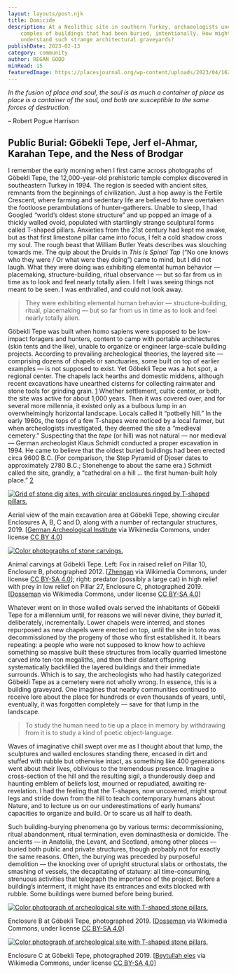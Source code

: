 ```yaml
---
layout: layouts/post.njk
title: Domicide
description: At a Neolithic site in southern Turkey, archaeologists unearthed a
    complex of buildings that had been buried, intentionally. How might we
    understand such strange architectural graveyards?
publishDate: 2023-02-13
category: community
author: REGAN GOOD
minRead: 15
featuredImage: https://placesjournal.org/wp-content/uploads/2023/04/1626px-Gobekli_Tepe_Urfa.CMS_.jpg
---
```


<!-- @format -->

<!--StartFragment-->

_In the fusion of place and soul, the soul is as much a container of place as place is a container of the soul, and both are susceptible to the same forces of destruction._

– Robert Pogue Harrison

## Public Burial: Göbekli Tepe, Jerf el-Ahmar, Karahan Tepe, and the Ness of Brodgar

I remember the early morning when I first came across photographs of Göbekli Tepe, the 12,000-year-old prehistoric temple complex discovered in southeastern Turkey in 1994. The region is seeded with ancient sites, remnants from the beginnings of civilization. Just a hop away is the Fertile Crescent, where farming and sedentary life are believed to have overtaken the footloose perambulations of hunter-gatherers. Unable to sleep, I had Googled “world’s oldest stone structure” and up popped an image of a thickly walled ovoid, populated with startlingly strange sculptural forms called T-shaped pillars. Anxieties from the 21st century had kept me awake, but as that first limestone pillar came into focus, I felt a cold shadow cross my soul. The rough beast that William Butler Yeats describes was slouching towards me. The quip about the Druids in *This is* *Spinal Tap* (“No one knows who they were / Or what were they doing”) came to mind, but I did not laugh. What they were doing was exhibiting elemental human behavior — placemaking, structure-building, ritual observance — but so far from us in time as to look and feel nearly totally alien. I felt I was seeing things not meant to be seen. I was enthralled, and could not look away.

> They were exhibiting elemental human behavior — structure-building, ritual, placemaking — but so far from us in time as to look and feel nearly totally alien.

Göbekli Tepe was built when homo sapiens were supposed to be low-impact foragers and hunters, content to camp with portable architectures (skin tents and the like), unable to organize or engineer large-scale building projects. According to prevailing archeological theories, the layered site — comprising dozens of chapels or sanctuaries, some built on top of earlier examples — is not supposed to exist. Yet Göbekli Tepe was a hot spot, a regional center. The chapels lack hearths and domestic middens, although recent excavations have unearthed cisterns for collecting rainwater and stone tools for grinding grain. [1](https://placesjournal.org/article/domicide-burying-prehistoric-buildings/#ref_1 'Read Footnote 1') Whether settlement, cultic center, or both, the site was active for about 1,000 years. Then it was covered over, and for several more millennia, it existed only as a bulbous lump in an overwhelmingly horizontal landscape. Locals called it “potbelly hill.” In the early 1960s, the tops of a few T-shapes were noticed by a local farmer, but when archeologists investigated, they deemed the site a “medieval cemetery.” Suspecting that the *tepe* (or hill) was not natural — nor medieval — German archeologist Klaus Schmidt conducted a proper excavation in 1994. He came to believe that the oldest buried buildings had been erected circa 9600 B.C. (For comparison, the Step Pyramid of Djoser dates to approximately 2780 B.C.; Stonehenge to about the same era.) Schmidt called the site, grandly, a “cathedral on a hill … the first human-built holy place.” [2](https://placesjournal.org/article/domicide-burying-prehistoric-buildings/#ref_2 'Read Footnote 2')

[![Grid of stone dig sites, with circular enclosures ringed by T-shaped pillars.](https://placesjournal.org/wp-content/uploads/2023/04/The_archaeological_site_of_Gobekli_Tepe_-_main_excavation_area.CMS_-1020x1344.jpg)](https://placesjournal.org/wp-content/uploads/2023/04/The_archaeological_site_of_Gobekli_Tepe_-_main_excavation_area.CMS_.jpg)

[](https://placesjournal.org/wp-content/uploads/2023/04/The_archaeological_site_of_Gobekli_Tepe_-_main_excavation_area.CMS_.jpg)

Aerial view of the main excavation area at Göbekli Tepe, showing circular Enclosures A, B, C and D, along with a number of rectangular structures, 2019. [[German Archeological Institute](https://en.wikipedia.org/wiki/G%C3%B6bekli_Tepe#/media/File:The_archaeological_site_of_G%C3%B6bekli_Tepe_-_main_excavation_area.png) via Wikimedia Commons, under license [CC BY 4.0](https://creativecommons.org/licenses/by/4.0/)]

[![Color photographs of stone carvings.](https://placesjournal.org/wp-content/uploads/2023/04/Gobekli-pillars-composite.CMS_-1020x765.jpg)](https://placesjournal.org/wp-content/uploads/2023/04/Gobekli-pillars-composite.CMS_.jpg)

[](https://placesjournal.org/wp-content/uploads/2023/04/Gobekli-pillars-composite.CMS_.jpg)

Animal carvings at Göbekli Tepe. Left: Fox in raised relief on Pillar 10, Enclosure B, photographed 2012. [[Zhengan](https://en.wikipedia.org/wiki/G%C3%B6bekli_Tepe#/media/File:G%C3%B6bekli_Tepe_Pillar.JPG) via Wikimedia Commons, under license [CC BY-SA 4.0](https://creativecommons.org/licenses/by-sa/4.0/)]; right: predator (possibly a large cat) in high relief with prey in low relief on Pillar 27, Enclosure C, photographed 2019. [[Dosseman](https://en.wikipedia.org/wiki/G%C3%B6bekli_Tepe#/media/File:G%C3%B6beklitepe_Building_C_sept_2019_5373crop.jpg) via Wikimedia Commons, under license [CC BY-SA 4.0](https://creativecommons.org/licenses/by-sa/4.0/)]

Whatever went on in those walled ovals served the inhabitants of Göbekli Tepe for a millennium until, for reasons we will never divine, they *buried* it, deliberately, incrementally. Lower chapels were interred, and stones repurposed as new chapels were erected on top, until the site in toto was decommissioned by the progeny of those who first established it. It bears repeating: a people who were not supposed to know how to achieve something so massive built these structures from locally quarried limestone carved into ten-ton megaliths, and then their distant offspring systematically backfilled the layered buildings and their immediate surrounds. Which is to say, the archeologists who had hastily categorized Göbekli Tepe as a cemetery were not wholly wrong. In essence, this is a building graveyard. One imagines that nearby communities continued to receive lore about the place for hundreds or even thousands of years, until, eventually, it was forgotten completely — save for that lump in the landscape.

> To study the human need to tie up a place in memory by withdrawing from it is to study a kind of poetic object-language.

Waves of imaginative chill swept over me as I thought about that lump, the sculptures and walled enclosures standing there, encased in dirt and stuffed with rubble but otherwise intact, as something like 400 generations went about their lives, oblivious to the tremendous presence. Imagine a cross-section of the hill and the resulting sigil, a thunderously deep and haunting emblem of beliefs lost, mourned or repudiated, awaiting re-revelation. I had the feeling that the T-shapes, now uncovered, might sprout legs and stride down from the hill to teach contemporary humans about Nature, and to lecture us on our underestimations of early humans’ capacities to organize and build. Or to scare us all half to death.

Such building-burying phenomena go by various terms: decommissioning, ritual abandonment, ritual termination, even dominasthesia or domicide. The ancients — in Anatolia, the Levant, and Scotland, among other places — buried both public and private structures, though probably not for exactly the same reasons. Often, the burying was preceded by purposeful demolition — the knocking over of upright structural slabs or orthostats, the smashing of vessels, the decapitating of statuary: all time-consuming, strenuous activities that telegraph the importance of the project. Before a building’s interment, it might have its entrances and exits blocked with rubble. Some buildings were burned before being buried.

[![Color photograph of archeological site with T-shaped stone pillars.](https://placesjournal.org/wp-content/uploads/2023/04/Urfa_Gobeklitepe_Building_B_5326.CMS_-1020x680.jpg)](https://placesjournal.org/wp-content/uploads/2023/04/Urfa_Gobeklitepe_Building_B_5326.CMS_.jpg)

[](https://placesjournal.org/wp-content/uploads/2023/04/Urfa_Gobeklitepe_Building_B_5326.CMS_.jpg)

Enclosure B at Göbekli Tepe, photographed 2019. [[Dosseman](https://en.wikipedia.org/wiki/G%C3%B6bekli_Tepe#/media/File:Urfa_G%C3%B6beklitepe_Building_B_5326.jpg) via Wikimedia Commons, under license [CC BY-SA 4.0](https://creativecommons.org/licenses/by-sa/4.0/)]

[![Color photograph of archeological site with T-shaped stone pillars.](https://placesjournal.org/wp-content/uploads/2023/04/Gobeklitepe_Sanliurfa.CMS2_-1020x746.jpg)](https://placesjournal.org/wp-content/uploads/2023/04/Gobeklitepe_Sanliurfa.CMS2_.jpg)

[](https://placesjournal.org/wp-content/uploads/2023/04/Gobeklitepe_Sanliurfa.CMS2_.jpg)

Enclosure C at Göbekli Tepe, photographed 2019. [[Beytullah eles](https://en.wikipedia.org/wiki/G%C3%B6bekli_Tepe#/media/File:G%C3%B6beklitepe_%C5%9Eanl%C4%B1urfa.jpg) via Wikimedia Commons, under license [CC BY-SA 4.0](https://creativecommons.org/licenses/by-sa/4.0/)]
